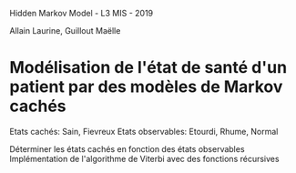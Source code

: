 Hidden Markov Model - L3 MIS - 2019

Allain Laurine, Guillout Maëlle

# Modélisation de l'état de santé d'un patient par des modèles de Markov cachés

Etats cachés: Sain, Fievreux
Etats observables: Etourdi, Rhume, Normal

Déterminer les états cachés en fonction des états observables
Implémentation de l'algorithme de Viterbi avec des fonctions récursives
